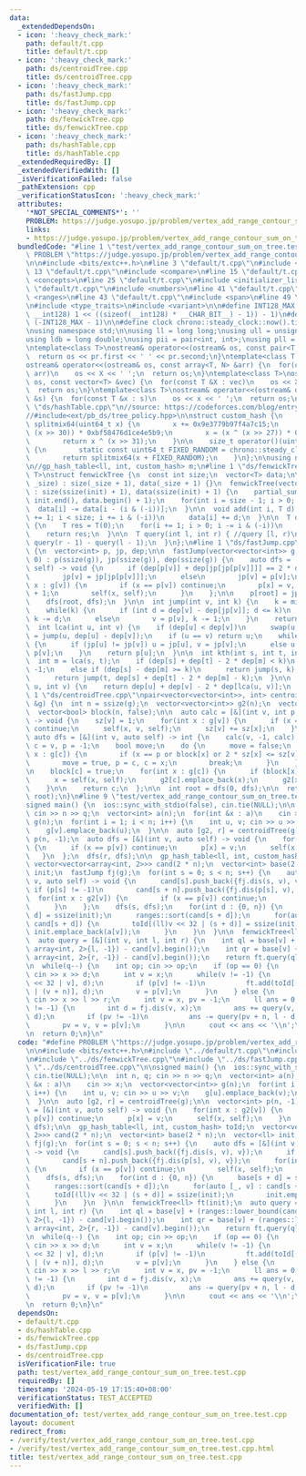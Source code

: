 ```yaml
---
data:
  _extendedDependsOn:
  - icon: ':heavy_check_mark:'
    path: default/t.cpp
    title: default/t.cpp
  - icon: ':heavy_check_mark:'
    path: ds/centroidTree.cpp
    title: ds/centroidTree.cpp
  - icon: ':heavy_check_mark:'
    path: ds/fastJump.cpp
    title: ds/fastJump.cpp
  - icon: ':heavy_check_mark:'
    path: ds/fenwickTree.cpp
    title: ds/fenwickTree.cpp
  - icon: ':heavy_check_mark:'
    path: ds/hashTable.cpp
    title: ds/hashTable.cpp
  _extendedRequiredBy: []
  _extendedVerifiedWith: []
  _isVerificationFailed: false
  _pathExtension: cpp
  _verificationStatusIcon: ':heavy_check_mark:'
  attributes:
    '*NOT_SPECIAL_COMMENTS*': ''
    PROBLEM: https://judge.yosupo.jp/problem/vertex_add_range_contour_sum_on_tree
    links:
    - https://judge.yosupo.jp/problem/vertex_add_range_contour_sum_on_tree
  bundledCode: "#line 1 \"test/vertex_add_range_contour_sum_on_tree.test.cpp\"\n#define\
    \ PROBLEM \"https://judge.yosupo.jp/problem/vertex_add_range_contour_sum_on_tree\"\
    \n\n#include <bits/extc++.h>\n#line 3 \"default/t.cpp\"\n#include <bit>\n#line\
    \ 13 \"default/t.cpp\"\n#include <compare>\n#line 15 \"default/t.cpp\"\n#include\
    \ <concepts>\n#line 25 \"default/t.cpp\"\n#include <initializer_list>\n#line 36\
    \ \"default/t.cpp\"\n#include <numbers>\n#line 41 \"default/t.cpp\"\n#include\
    \ <ranges>\n#line 43 \"default/t.cpp\"\n#include <span>\n#line 49 \"default/t.cpp\"\
    \n#include <type_traits>\n#include <variant>\n\n#define INT128_MAX (__int128)(((unsigned\
    \ __int128) 1 << ((sizeof(__int128) * __CHAR_BIT__) - 1)) - 1)\n#define INT128_MIN\
    \ (-INT128_MAX - 1)\n\n#define clock chrono::steady_clock::now().time_since_epoch().count()\n\
    \nusing namespace std;\n\nusing ll = long long;\nusing ull = unsigned long long;\n\
    using ldb = long double;\nusing pii = pair<int, int>;\nusing pll = pair<ll, ll>;\n\
    \ntemplate<class T>\nostream& operator<<(ostream& os, const pair<T, T> pr) {\n\
    \  return os << pr.first << ' ' << pr.second;\n}\ntemplate<class T, size_t N>\n\
    ostream& operator<<(ostream& os, const array<T, N> &arr) {\n  for(const T &X :\
    \ arr)\n    os << X << ' ';\n  return os;\n}\ntemplate<class T>\nostream& operator<<(ostream&\
    \ os, const vector<T> &vec) {\n  for(const T &X : vec)\n    os << X << ' ';\n\
    \  return os;\n}\ntemplate<class T>\nostream& operator<<(ostream& os, const set<T>\
    \ &s) {\n  for(const T &x : s)\n    os << x << ' ';\n  return os;\n}\n#line 1\
    \ \"ds/hashTable.cpp\"\n//source: https://codeforces.com/blog/entry/62393\n//#include<ext/pb_ds/assoc_container.hpp>\n\
    //#include<ext/pb_ds/tree_policy.hpp>\n\nstruct custom_hash {\n    static uint64_t\
    \ splitmix64(uint64_t x) {\n        x += 0x9e3779b97f4a7c15;\n        x = (x ^\
    \ (x >> 30)) * 0xbf58476d1ce4e5b9;\n        x = (x ^ (x >> 27)) * 0x94d049bb133111eb;\n\
    \        return x ^ (x >> 31);\n    }\n\n    size_t operator()(uint64_t x) const\
    \ {\n        static const uint64_t FIXED_RANDOM = chrono::steady_clock::now().time_since_epoch().count();\n\
    \        return splitmix64(x + FIXED_RANDOM);\n    }\n};\n\nusing namespace __gnu_pbds;\n\
    \n//gp_hash_table<ll, int, custom_hash> m;\n#line 1 \"ds/fenwickTree.cpp\"\ntemplate<class\
    \ T>\nstruct fenwickTree {\n  const int size;\n  vector<T> data;\n\n  fenwickTree(int\
    \ _size) : size(_size + 1), data(_size + 1) {}\n  fenwickTree(vector<T> &init)\
    \ : size(ssize(init) + 1), data(ssize(init) + 1) {\n    partial_sum(init.begin(),\
    \ init.end(), data.begin() + 1);\n    for(int i = size - 1; i > 0; i--)\n    \
    \  data[i] -= data[i - (i & (-i))];\n  }\n\n  void add(int i, T d) {\n    for(i\
    \ += 1; i < size; i += i & (-i))\n      data[i] += d;\n  }\n\n  T query(int i)\
    \ {\n    T res = T(0);\n    for(i += 1; i > 0; i -= i & (-i))\n      res += data[i];\n\
    \    return res;\n  }\n\n  T query(int l, int r) { //query [l, r)\n    return\
    \ query(r - 1) - query(l - 1);\n  }\n};\n#line 1 \"ds/fastJump.cpp\"\nstruct fastJump\
    \ {\n  vector<int> p, jp, dep;\n\n  fastJump(vector<vector<int>> g, int root =\
    \ 0) : p(ssize(g)), jp(ssize(g)), dep(ssize(g)) {\n    auto dfs = [&](int v, auto\
    \ self) -> void {\n      if (dep[p[v]] + dep[jp[jp[p[v]]]] == 2 * dep[jp[p[v]]])\n\
    \        jp[v] = jp[jp[p[v]]];\n      else\n        jp[v] = p[v];\n\n      for(int\
    \ x : g[v]) {\n        if (x == p[v]) continue;\n        p[x] = v, dep[x] = dep[v]\
    \ + 1;\n        self(x, self);\n      }\n    };\n\n    p[root] = jp[root] = root;\n\
    \    dfs(root, dfs);\n  }\n\n  int jump(int v, int k) {\n    k = min(k, dep[v]);\n\
    \    while(k) {\n      if (int d = dep[v] - dep[jp[v]]; d <= k)\n        v = jp[v],\
    \ k -= d;\n      else\n        v = p[v], k -= 1;\n    }\n    return v;\n  }\n\n\
    \  int lca(int u, int v) {\n    if (dep[u] < dep[v])\n      swap(u, v);\n    u\
    \ = jump(u, dep[u] - dep[v]);\n    if (u == v) return u;\n    while(p[u] != p[v])\
    \ {\n      if (jp[u] != jp[v]) u = jp[u], v = jp[v];\n      else u = p[u], v =\
    \ p[v];\n    }\n    return p[u];\n  }\n\n  int kth(int s, int t, int k) {\n  \
    \  int m = lca(s, t);\n    if (dep[s] + dep[t] - 2 * dep[m] < k)\n      return\
    \ -1;\n    else if (dep[s] - dep[m] >= k)\n      return jump(s, k);\n    else\n\
    \      return jump(t, dep[s] + dep[t] - 2 * dep[m] - k);\n  }\n\n  int dis(int\
    \ u, int v) {\n    return dep[u] + dep[v] - 2 * dep[lca(u, v)];\n  }\n};\n#line\
    \ 1 \"ds/centroidTree.cpp\"\npair<vector<vector<int>>, int> centroidTree(vector<vector<int>>\
    \ &g) {\n  int n = ssize(g);\n  vector<vector<int>> g2(n);\n  vector<int> sz(n);\n\
    \  vector<bool> block(n, false);\n\n  auto calc = [&](int v, int p, auto self)\
    \ -> void {\n    sz[v] = 1;\n    for(int x : g[v]) {\n      if (x == p or block[x])\
    \ continue;\n      self(x, v, self);\n      sz[v] += sz[x];\n    }\n  };\n\n \
    \ auto dfs = [&](int v, auto self) -> int {\n    calc(v, -1, calc);\n\n    int\
    \ c = v, p = -1;\n    bool move;\n    do {\n      move = false;\n      for(int\
    \ x : g[c]) {\n        if (x == p or block[x] or 2 * sz[x] <= sz[v]) continue;\n\
    \        move = true, p = c, c = x;\n        break;\n      }\n    } while(move);\n\
    \n    block[c] = true;\n    for(int x : g[c]) {\n      if (block[x]) continue;\n\
    \      x = self(x, self);\n      g2[c].emplace_back(x);\n      g2[x].emplace_back(c);\n\
    \    }\n\n    return c;\n  };\n\n  int root = dfs(0, dfs);\n\n  return make_pair(g2,\
    \ root);\n}\n#line 9 \"test/vertex_add_range_contour_sum_on_tree.test.cpp\"\n\n\
    signed main() {\n  ios::sync_with_stdio(false), cin.tie(NULL);\n\n  int n, q;\
    \ cin >> n >> q;\n  vector<int> a(n);\n  for(int &x : a)\n    cin >> x;\n  vector<vector<int>>\
    \ g(n);\n  for(int i = 1; i < n; i++) {\n    int u, v; cin >> u >> v;\n    g[u].emplace_back(v);\n\
    \    g[v].emplace_back(u);\n  }\n\n  auto [g2, r] = centroidTree(g);\n\n  vector<int>\
    \ p(n, -1);\n  auto dfs = [&](int v, auto self) -> void {\n    for(int x : g2[v])\
    \ {\n      if (x == p[v]) continue;\n      p[x] = v;\n      self(x, self);\n \
    \   }\n  };\n  dfs(r, dfs);\n\n  gp_hash_table<ll, int, custom_hash> toId;\n \
    \ vector<vector<array<int, 2>>> cand(2 * n);\n  vector<int> base(2 * n);\n  vector<ll>\
    \ init;\n  fastJump fj(g);\n  for(int s = 0; s < n; s++) {\n    auto dfs = [&](int\
    \ v, auto self) -> void {\n      cand[s].push_back({fj.dis(s, v), v});\n     \
    \ if (p[s] != -1)\n        cand[s + n].push_back({fj.dis(p[s], v), v});\n    \
    \  for(int x : g2[v]) {\n        if (x == p[v]) continue;\n        self(x, self);\n\
    \      }\n    };\n    dfs(s, dfs);\n    for(int d : {0, n}) {\n      base[s +\
    \ d] = ssize(init);\n      ranges::sort(cand[s + d]);\n      for(auto [_, v] :\
    \ cand[s + d]) {\n        toId[(ll)v << 32 | (s + d)] = ssize(init);\n       \
    \ init.emplace_back(a[v]);\n      }\n    }\n  }\n\n  fenwickTree<ll> ft(init);\n\
    \  auto query = [&](int v, int l, int r) {\n    int ql = base[v] + (ranges::lower_bound(cand[v],\
    \ array<int, 2>{l, -1}) - cand[v].begin());\n    int qr = base[v] + (ranges::lower_bound(cand[v],\
    \ array<int, 2>{r, -1}) - cand[v].begin());\n    return ft.query(ql, qr);\n  };\n\
    \n  while(q--) {\n    int op; cin >> op;\n    if (op == 0) {\n      int x, d;\
    \ cin >> x >> d;\n      int v = x;\n      while(v != -1) {\n        ft.add(toId[(ll)x\
    \ << 32 | v], d);\n        if (p[v] != -1)\n          ft.add(toId[(ll)x << 32\
    \ | (v + n)], d);\n        v = p[v];\n      }\n    } else {\n      int x, l, r;\
    \ cin >> x >> l >> r;\n      int v = x, pv = -1;\n      ll ans = 0;\n      while(v\
    \ != -1) {\n        int d = fj.dis(v, x);\n        ans += query(v, l - d, r -\
    \ d);\n        if (pv != -1)\n          ans -= query(pv + n, l - d, r - d);\n\
    \        pv = v, v = p[v];\n      }\n\n      cout << ans << '\\n';\n    }\n  }\n\
    \n  return 0;\n}\n"
  code: "#define PROBLEM \"https://judge.yosupo.jp/problem/vertex_add_range_contour_sum_on_tree\"\
    \n\n#include <bits/extc++.h>\n#include \"../default/t.cpp\"\n#include \"../ds/hashTable.cpp\"\
    \n#include \"../ds/fenwickTree.cpp\"\n#include \"../ds/fastJump.cpp\"\n#include\
    \ \"../ds/centroidTree.cpp\"\n\nsigned main() {\n  ios::sync_with_stdio(false),\
    \ cin.tie(NULL);\n\n  int n, q; cin >> n >> q;\n  vector<int> a(n);\n  for(int\
    \ &x : a)\n    cin >> x;\n  vector<vector<int>> g(n);\n  for(int i = 1; i < n;\
    \ i++) {\n    int u, v; cin >> u >> v;\n    g[u].emplace_back(v);\n    g[v].emplace_back(u);\n\
    \  }\n\n  auto [g2, r] = centroidTree(g);\n\n  vector<int> p(n, -1);\n  auto dfs\
    \ = [&](int v, auto self) -> void {\n    for(int x : g2[v]) {\n      if (x ==\
    \ p[v]) continue;\n      p[x] = v;\n      self(x, self);\n    }\n  };\n  dfs(r,\
    \ dfs);\n\n  gp_hash_table<ll, int, custom_hash> toId;\n  vector<vector<array<int,\
    \ 2>>> cand(2 * n);\n  vector<int> base(2 * n);\n  vector<ll> init;\n  fastJump\
    \ fj(g);\n  for(int s = 0; s < n; s++) {\n    auto dfs = [&](int v, auto self)\
    \ -> void {\n      cand[s].push_back({fj.dis(s, v), v});\n      if (p[s] != -1)\n\
    \        cand[s + n].push_back({fj.dis(p[s], v), v});\n      for(int x : g2[v])\
    \ {\n        if (x == p[v]) continue;\n        self(x, self);\n      }\n    };\n\
    \    dfs(s, dfs);\n    for(int d : {0, n}) {\n      base[s + d] = ssize(init);\n\
    \      ranges::sort(cand[s + d]);\n      for(auto [_, v] : cand[s + d]) {\n  \
    \      toId[(ll)v << 32 | (s + d)] = ssize(init);\n        init.emplace_back(a[v]);\n\
    \      }\n    }\n  }\n\n  fenwickTree<ll> ft(init);\n  auto query = [&](int v,\
    \ int l, int r) {\n    int ql = base[v] + (ranges::lower_bound(cand[v], array<int,\
    \ 2>{l, -1}) - cand[v].begin());\n    int qr = base[v] + (ranges::lower_bound(cand[v],\
    \ array<int, 2>{r, -1}) - cand[v].begin());\n    return ft.query(ql, qr);\n  };\n\
    \n  while(q--) {\n    int op; cin >> op;\n    if (op == 0) {\n      int x, d;\
    \ cin >> x >> d;\n      int v = x;\n      while(v != -1) {\n        ft.add(toId[(ll)x\
    \ << 32 | v], d);\n        if (p[v] != -1)\n          ft.add(toId[(ll)x << 32\
    \ | (v + n)], d);\n        v = p[v];\n      }\n    } else {\n      int x, l, r;\
    \ cin >> x >> l >> r;\n      int v = x, pv = -1;\n      ll ans = 0;\n      while(v\
    \ != -1) {\n        int d = fj.dis(v, x);\n        ans += query(v, l - d, r -\
    \ d);\n        if (pv != -1)\n          ans -= query(pv + n, l - d, r - d);\n\
    \        pv = v, v = p[v];\n      }\n\n      cout << ans << '\\n';\n    }\n  }\n\
    \n  return 0;\n}\n"
  dependsOn:
  - default/t.cpp
  - ds/hashTable.cpp
  - ds/fenwickTree.cpp
  - ds/fastJump.cpp
  - ds/centroidTree.cpp
  isVerificationFile: true
  path: test/vertex_add_range_contour_sum_on_tree.test.cpp
  requiredBy: []
  timestamp: '2024-05-19 17:15:40+08:00'
  verificationStatus: TEST_ACCEPTED
  verifiedWith: []
documentation_of: test/vertex_add_range_contour_sum_on_tree.test.cpp
layout: document
redirect_from:
- /verify/test/vertex_add_range_contour_sum_on_tree.test.cpp
- /verify/test/vertex_add_range_contour_sum_on_tree.test.cpp.html
title: test/vertex_add_range_contour_sum_on_tree.test.cpp
---
```

